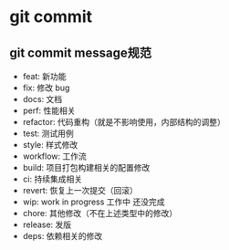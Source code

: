 # git commit

## git commit message规范
- feat: 新功能
- fix: 修改 bug
- docs: 文档
- perf: 性能相关
- refactor: 代码重构（就是不影响使用，内部结构的调整）
- test: 测试用例
- style: 样式修改
- workflow: 工作流
- build: 项目打包构建相关的配置修改
- ci: 持续集成相关
- revert: 恢复上一次提交（回滚）
- wip: work in progress 工作中 还没完成
- chore: 其他修改（不在上述类型中的修改）
- release: 发版
- deps: 依赖相关的修改

